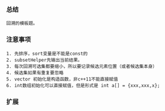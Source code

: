 ### 总结
    	
	回溯的模板题。

### 注意事项
	
	1. 先排序，sort变量是不能是const的
	2. subsetHelper先输出当前结果。
	3. 每次回溯可选集都要缩小，所以要记录候选元素位置（或者候选集本身）
	4. 候选集如果有重复要忽略
	5. vector 初始化是构造函数，非c++11不能直接赋值
	6. int数组初始化可以直接赋值，但是形式是 int a[] = {xxx,xxx,x};

### 扩展

